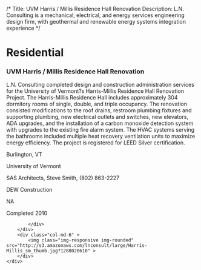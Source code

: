 /*
Title: UVM Harris / Millis Residence Hall Renovation
Description: L.N. Consulting is a mechanical, electrical, and energy services engineering design firm, with geothermal and renewable energy systems integration experience
*/

# Residential

<div>
	<div class="row">
		<div class="col-md-6" >
			<div class="well" >
				<h3>UVM Harris / Millis Residence Hall Renovation</h3>
				<p>
   
   L.N. Consulting completed design and construction administration services for the University of Vermont?s Harris-Millis Residence Hall Renovation Project. The Harris-Millis Residence Hall includes approximately 304 dormitory rooms of single, double, and triple occupancy.  The renovation consisted modifications to the roof drains, restroom plumbing fixtures and supporting plumbing, new electrical outlets and switches, new elevators, ADA upgrades, and the installation of a carbon monoxide detection system with upgrades to the existing fire alarm system.  The HVAC systems serving the bathrooms included multiple heat recovery ventilation units to maximize energy efficiency.  The project is registered for LEED Silver certification.
</p>
				<p>Burlington, VT</p>
				<p>University of Vermont</p>
				<p>SAS Architects, Steve Smith, (802) 863-2227</p>
				<p>DEW Construction</p>
				<p>NA</p>
				<p>Completed 2010</p>
				<p></p>
				
			</div>
		</div>
		<div class="col-md-6" >
			<img class="img-responsive img-rounded" src="http://s3.amazonaws.com/lnconsult/large/Harris-Millis_sm_thumb.jpg?1288020610" >
		</div>
	</div>
</div>